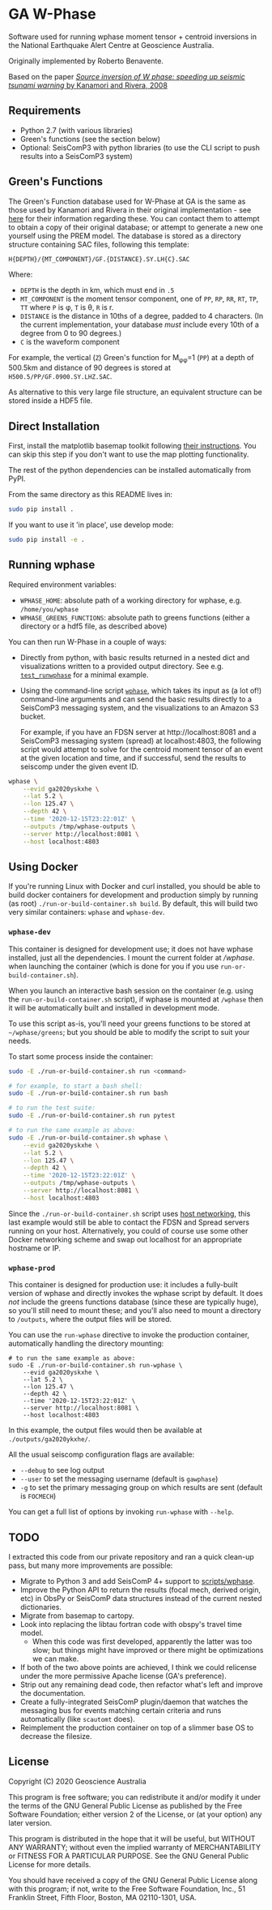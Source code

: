 # GA W-Phase

Software used for running wphase moment tensor + centroid inversions in the
National Earthquake Alert Centre at Geoscience Australia.

Originally implemented by Roberto Benavente.

Based on the paper [*Source inversion of W phase: speeding up seismic tsunami
warning* by Kanamori and Rivera, 2008](https://doi.org/10.1111/j.1365-246X.2008.03887.x)


## Requirements

- Python 2.7 (with various libraries)
- Green's functions (see the section below)
- Optional: SeisComP3 with python libraries (to use the CLI script to push
  results into a SeisComP3 system)


## Green's Functions

The Green's Function database used for W-Phase at GA is the same as those used
by Kanamori and Rivera in their original implementation - see
[here](http://wphase.unistra.fr/wiki/doku.php/wphase#green_s_function_databases)
for their information regarding these. You can contact them to attempt to
obtain a copy of their original database; or attempt to generate a new one
yourself using the PREM model. The database is stored as a directory structure
containing SAC files, following this template:

    H{DEPTH}/{MT_COMPONENT}/GF.{DISTANCE}.SY.LH{C}.SAC

Where:

- `DEPTH` is the depth in km, which must end in `.5`
- `MT_COMPONENT` is the moment tensor component, one of `PP`, `RP`, `RR`, `RT`,
  `TP`, `TT` where `P` is &phi;, `T` is &theta;, `R` is r.
- `DISTANCE` is the distance in 10ths of a degree, padded to 4 characters.
  (In the current implementation, your database *must* include every 10th of a
  degree from 0 to 90 degrees.)
- `C` is the waveform component

For example, the vertical (`Z`) Green's function for M<sub>&phi;&phi;</sub>=1
(`PP`) at a depth of 500.5km and distance of 90 degrees is stored at
`H500.5/PP/GF.0900.SY.LHZ.SAC`.

As alternative to this very large file structure, an equivalent structure can be
stored inside a HDF5 file.


## Direct Installation

First, install the matplotlib basemap toolkit following [their
instructions](https://github.com/matplotlib/basemap).  You can skip this step
if you don't want to use the map plotting functionality.

The rest of the python dependencies can be installed automatically from PyPI.

From the same directory as this README lives in:

```sh
sudo pip install .
```

If you want to use it 'in place', use develop mode:

```sh
sudo pip install -e .
```

## Running wphase

Required environment variables:

- `WPHASE_HOME`: absolute path of a working directory for wphase, e.g.
  `/home/you/wphase`
- `WPHASE_GREENS_FUNCTIONS`: absolute path to greens functions (either a
  directory or a hdf5 file, as described above)

You can then run W-Phase in a couple of ways:

- Directly from python, with basic results returned in a nested dict and
  visualizations written to a provided output directory. See e.g.
  [`test_runwphase`](tests/test_runwphase.py) for a minimal example.

- Using the command-line script [`wphase`](scripts/wphase), which takes its
  input as (a lot of!) command-line arguments and can send the basic results
  directly to a SeisComP3 messaging system, and the visualizations to an Amazon
  S3 bucket.

  For example, if you have an FDSN server at http://localhost:8081 and a
  SeisComP3 messaging system (spread) at localhost:4803, the following script
  would attempt to solve for the centroid moment tensor of an event at the
  given location and time, and if successful, send the results to seiscomp
  under the given event ID.

```sh
wphase \
    --evid ga2020yskxhe \
    --lat 5.2 \
    --lon 125.47 \
    --depth 42 \
    --time '2020-12-15T23:22:01Z' \
    --outputs /tmp/wphase-outputs \
    --server http://localhost:8081 \
    --host localhost:4803
```

## Using Docker

If you're running Linux with Docker and curl installed, you should be able to
build docker containers for development and production simply by running (as root)
`./run-or-build-container.sh build`. By default, this will build two very
similar containers: `wphase` and `wphase-dev`.

### `wphase-dev`

This container is designed for development use; it does not have
wphase installed, just all the dependencies. I mount the current folder at
*/wphase*.  when launching the container (which is done for you if you use
`run-or-build-container.sh`).

When you launch an interactive bash session on the container (e.g. using the
`run-or-build-container.sh` script), if wphase is mounted at `/wphase` then it
will be automatically built and installed in development mode.

To use this script as-is, you'll need your greens functions to be stored at
`~/wphase/greens`; but you should be able to modify the script to suit your
needs.


To start some process inside the container:

```sh
sudo -E ./run-or-build-container.sh run <command>

# for example, to start a bash shell:
sudo -E ./run-or-build-container.sh run bash

# to run the test suite:
sudo -E ./run-or-build-container.sh run pytest

# to run the same example as above:
sudo -E ./run-or-build-container.sh wphase \
    --evid ga2020yskxhe \
    --lat 5.2 \
    --lon 125.47 \
    --depth 42 \
    --time '2020-12-15T23:22:01Z' \
    --outputs /tmp/wphase-outputs \
    --server http://localhost:8081 \
    --host localhost:4803
```

Since the `./run-or-build-container.sh` script uses [host
networking](https://docs.docker.com/network/host/), this last example would
still be able to contact the FDSN and Spread servers running on your host.
Alternatively, you could of course use some other Docker networking scheme and
swap out localhost for an appropriate hostname or IP.

### `wphase-prod`

This container is designed for production use: it includes a fully-built
version of wphase and directly invokes the wphase script by default. It does
*not* include the greens functions database (since these are typically huge),
so you'll still need to mount these; and you'll also need to mount a directory
to `/outputs`, where the output files will be stored.

You can use the `run-wphase` directive to invoke the production container,
automatically handling the directory mounting:

```
# to run the same example as above:
sudo -E ./run-or-build-container.sh run-wphase \
    --evid ga2020yskxhe \
    --lat 5.2 \
    --lon 125.47 \
    --depth 42 \
    --time '2020-12-15T23:22:01Z' \
    --server http://localhost:8081 \
    --host localhost:4803
```

In this example, the output files would then be available at
`./outputs/ga2020ykxhe/`.

All the usual seiscomp configuration flags are available:

- `--debug` to see log output
- `--user` to set the messaging username (default is `gawphase`)
- `-g` to set the primary messaging group on which results are sent (default is
  `FOCMECH`)

You can get a full list of options by invoking `run-wphase` with `--help`.


## TODO

I extracted this code from our private repository and ran a quick clean-up
pass, but many more improvements are possible:

- Migrate to Python 3 and add SeisComP 4+ support to [scripts/wphase](scripts/wphase).
- Improve the Python API to return the results (focal mech,
  derived origin, etc) in ObsPy or SeisComP data structures instead of the
  current nested dictionaries.
- Migrate from basemap to cartopy.
- Look into replacing the libtau fortran code with obspy's travel time model.
    - When this code was first developed, apparently the latter was too slow; but
      things might have improved or there might be optimizations we can make.
- If both of the two above points are achieved, I think we could relicense
  under the more permissive Apache license (GA's preference).
- Strip out any remaining dead code, then refactor what's left and improve the
  documentation.
- Create a fully-integrated SeisComP plugin/daemon that watches the messaging
  bus for events matching certain criteria and runs automatically (like
  `scautomt` does).
- Reimplement the production container on top of a slimmer base OS to decrease
  the filesize.


## License

Copyright (C) 2020 Geoscience Australia

This program is free software; you can redistribute it and/or
modify it under the terms of the GNU General Public License
as published by the Free Software Foundation; either version 2
of the License, or (at your option) any later version.

This program is distributed in the hope that it will be useful,
but WITHOUT ANY WARRANTY; without even the implied warranty of
MERCHANTABILITY or FITNESS FOR A PARTICULAR PURPOSE.  See the
GNU General Public License for more details.

You should have received a copy of the GNU General Public License
along with this program; if not, write to the Free Software
Foundation, Inc., 51 Franklin Street, Fifth Floor, Boston, MA  02110-1301, USA.

